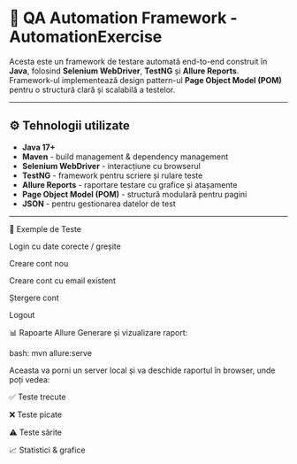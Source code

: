 # 🧪 QA Automation Framework - AutomationExercise

Acesta este un framework de testare automată end-to-end construit în **Java**, folosind **Selenium WebDriver**, **TestNG** și **Allure Reports**.  
Framework-ul implementează design pattern-ul **Page Object Model (POM)** pentru o structură clară și scalabilă a testelor.  

---

## ⚙️ Tehnologii utilizate
- **Java 17+**
- **Maven** - build management & dependency management
- **Selenium WebDriver** - interacțiune cu browserul
- **TestNG** - framework pentru scriere și rulare teste
- **Allure Reports** - raportare testare cu grafice și atașamente
- **Page Object Model (POM)** - structură modulară pentru pagini
- **JSON** - pentru gestionarea datelor de test

---

📝 Exemple de Teste

Login cu date corecte / greșite

Creare cont nou

Creare cont cu email existent

Ștergere cont

Logout



📊 Rapoarte Allure
Generare și vizualizare raport:

bash:
mvn allure:serve

Aceasta va porni un server local și va deschide raportul în browser, unde poți vedea:

✅ Teste trecute

❌ Teste picate

⚠️ Teste sărite

📈 Statistici & grafice



